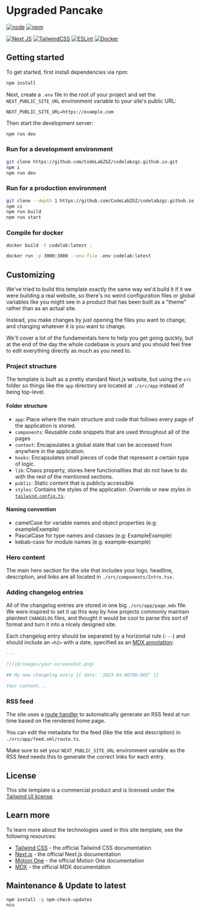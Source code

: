 # Upgraded Pancake

[![node](https://img.shields.io/badge/node-20.x-blue)](https://nodejs.org/en/download)
[![npm](https://img.shields.io/badge/npm-10.x-blue)](https://www.npmjs.com/)

[![Next JS](https://img.shields.io/badge/Next-black?style=for-the-badge&logo=next.js&logoColor=white)](https://nextjs.org/)
[![TailwindCSS](https://img.shields.io/badge/tailwindcss-%2338B2AC.svg?style=for-the-badge&logo=tailwind-css&logoColor=white)](https://tailwindcss.com/)
[![ESLint](https://img.shields.io/badge/ESLint-4B3263?style=for-the-badge&logo=eslint&logoColor=white)](https://eslint.org/)
[![Docker](https://img.shields.io/badge/docker-%230db7ed.svg?style=for-the-badge&logo=docker&logoColor=white)](https://www.docker.com/)

## Getting started

To get started, first install dependencies via npm:

```bash
npm install
```

Next, create a `.env` file in the root of your project and set the `NEXT_PUBLIC_SITE_URL` environment variable to your site's public URL:

```
NEXT_PUBLIC_SITE_URL=https://example.com
```

Then start the development server:

```bash
npm run dev
```

### Run for a development environment

```bash
git clone https://github.com/CodeLabZGZ/codelabzgz.github.io.git
npm i
npm run dev
```

### Run for a production environment

```bash
git clone --depth 1 https://github.com/CodeLabZGZ/codelabzgz.github.io.git
npm ci
npm run build
npm run start
```

### Compile for docker

```bash
docker build -t codelab:latest .
```

```bash
docker run -p 3000:3000 --env-file .env codelab:latest
```

## Customizing

We've tried to build this template exactly the same way we'd build it if it we were building a real website, so there's no weird configuration files or global variables like you might see in a product that has been built as a "theme" rather than as an actual site.

Instead, you make changes by just opening the files you want to change, and changing whatever it is you want to change.

We'll cover a lot of the fundamentals here to help you get going quickly, but at the end of the day the whole codebase is yours and you should feel free to edit everything directly as much as you need to.

### Project structure

The template is built as a pretty standard Next.js website, but using the `src` folder so things like the `app` directory are located at `./src/app` instead of being top-level.

#### Folder structure

- `app`: Place where the main structure and code that follows every page of the application is stored.
- `components`: Reusable code snippets that are used throughout all of the pages
- `context`: Encapsulates a global state that can be accessed from anywhere in the application.
- `hooks`: Encapsulates small pieces of code that represent a certain type of logic.
- `lib`: Chaos property, stores here functionalities that do not have to do with the rest of the mentioned sections.
- `public`: Static content that is publicly accessible
- `styles`: Contains the styles of the application. Override or new styles in [`tailwind.config.ts`](tailwind.config.ts).

#### Naming convention

- camelCase for variable names and object properties (e.g: exampleExample)
- PascalCase for type names and classes (e.g: ExampleExample)
- kebab-case for module names (e.g: example-example)

### Hero content

The main hero section for the site that includes your logo, headline, description, and links are all located in `./src/components/Intro.tsx`.

### Adding changelog entries

All of the changelog entries are stored in one big `./src/app/page.mdx` file. We were inspired to set it up this way by how projects commonly maintain plaintext `CHANGELOG` files, and thought it would be cool to parse this sort of format and turn it into a nicely designed site.

Each changelog entry should be separated by a horizontal rule (`---`) and should include an `<h2>` with a date, specified as an [MDX annotation](https://github.com/bradlc/mdx-annotations):

```md
---

![](@/images/your-screenshot.png)

## My new changelog entry {{ date: '2023-04-06T00:00Z' }}

Your content...
```

### RSS feed

The site uses a [route handler](https://nextjs.org/docs/app/building-your-application/routing/router-handlers) to automatically generate an RSS feed at run time based on the rendered home page.

You can edit the metadata for the feed (like the title and description) in `./src/app/feed.xml/route.ts`.

Make sure to set your `NEXT_PUBLIC_SITE_URL` environment variable as the RSS feed needs this to generate the correct links for each entry.

## License

This site template is a commercial product and is licensed under the [Tailwind UI license](https://tailwindui.com/license).

## Learn more

To learn more about the technologies used in this site template, see the following resources:

- [Tailwind CSS](https://tailwindcss.com/docs) - the official Tailwind CSS documentation
- [Next.js](https://nextjs.org/docs) - the official Next.js documentation
- [Motion One](https://motion.dev/) - the official Motion One documentation
- [MDX](https://mdxjs.com/) - the official MDX documentation

## Maintenance & Update to latest

```bash
npm install -g npm-check-updates
ncu
```
